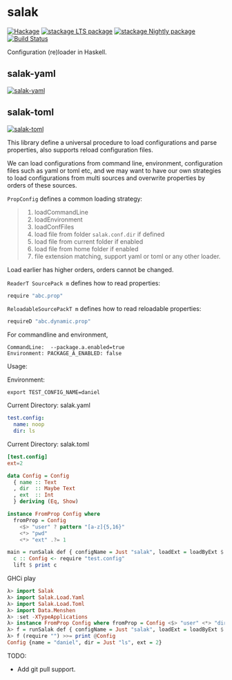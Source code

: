 # salak

[![Hackage](https://img.shields.io/hackage/v/salak.svg)](https://hackage.haskell.org/package/salak)
[![stackage LTS package](http://stackage.org/package/salak/badge/lts)](http://stackage.org/lts/package/salak)
[![stackage Nightly package](http://stackage.org/package/salak/badge/nightly)](http://stackage.org/nightly/package/salak)
[![Build Status](https://travis-ci.org/leptonyu/salak.svg?branch=master)](https://travis-ci.org/leptonyu/salak)

Configuration (re)loader in Haskell.

## salak-yaml
[![salak-yaml](https://img.shields.io/hackage/v/salak-yaml.svg)](https://hackage.haskell.org/package/salak-yaml)
## salak-toml
[![salak-toml](https://img.shields.io/hackage/v/salak-toml.svg)](https://hackage.haskell.org/package/salak-toml)

This library define a universal procedure to load configurations and parse properties, also supports reload configuration files.

We can load configurations from command line, environment, configuration files such as yaml or toml etc, and we may want to have our own strategies to load configurations from multi sources and overwrite properties by orders of these sources.

`PropConfig` defines a common loading strategy:
> 1. loadCommandLine
> 2. loadEnvironment
> 3. loadConfFiles
> 4. load file from folder `salak.conf.dir` if defined
> 5. load file from current folder if enabled
> 6. load file from home folder if enabled
> 7. file extension matching, support yaml or toml or any other loader.

Load earlier has higher orders, orders cannot be changed.

`ReaderT SourcePack m` defines how to read properties:
```Haskell
require "abc.prop"
```

`ReloadableSourcePackT m` defines how to read reloadable properties:
```Haskell
requireD "abc.dynamic.prop"
```

For commandline and environment, 
```
CommandLine:  --package.a.enabled=true
Environment: PACKAGE_A_ENABLED: false
```

Usage:


Environment:
```
export TEST_CONFIG_NAME=daniel
```
Current Directory:  salak.yaml
```YAML
test.config:
  name: noop
  dir: ls
```
Current Directory:  salak.toml
```TOML
[test.config]
ext=2
```

```Haskell
data Config = Config
  { name :: Text
  , dir  :: Maybe Text
  , ext  :: Int
  } deriving (Eq, Show)

instance FromProp Config where
  fromProp = Config
    <$> "user" ? pattern "[a-z]{5,16}"
    <*> "pwd"
    <*> "ext" .?= 1

main = runSalak def { configName = Just "salak", loadExt = loadByExt $ YAML :|: TOML } $ do
  c :: Config <- require "test.config"
  lift $ print c
```

GHCi play
```Haskell
λ> import Salak
λ> import Salak.Load.Yaml
λ> import Salak.Load.Toml
λ> import Data.Menshen
λ> :set -XTypeApplications
λ> instance FromProp Config where fromProp = Config <$> "user" <*> "dir" <*> "ext" .?= 1
λ> f = runSalak def { configName = Just "salak", loadExt = loadByExt $ YAML :|: TOML }
λ> f (require "") >>= print @Config
Config {name = "daniel", dir = Just "ls", ext = 2}
```


TODO:
- Add git pull support.
